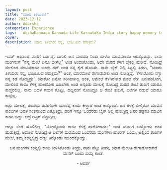 ```yaml
---
layout: post
title: "ಯಾರು ತಿಳಿಯರು!"
date: 2023-12-12
author: Adarsha
categories: Experience
tags:	AcchaKannada Kannada Life Karnataka India story happy memory travel bike ride citylife manga monkey mango maavinakayi
cover: 
description: ಯಾರು ತಿಳಿಯರು ನನ್ನ, ಭುಜಬಲದ ಪರಾಕ್ರಮ?
---
```


<p align = "justify"> ಇವತ್ ಆಫಿಸಿಂದ ಮನೆಗೆ ಬರ್ತಿದ್ದೆ. ದಾರಿಲಿ ಜನ ಮರದಡಿ ನಿಂತು ಬೀಳೊ ಮಾವಿನಕಾಯಿ ಆರಿಸ್ಕೊತಿದ್ರು. 
  ನಾನು ಮಂಗನಂಗೆ "ನನ್ನ ಮೇಲೆ ಏನೂ ಬೀಳಲ್ಲ" ಅಂತ ಅಂದುಕೊಂಡು, ಅದೇ ಮರದ ಕೆಳಗೆ ಬೈಕಲ್ಲಿ ಹೋದೆ. 
ನೋಡಿದ್ರೆ ಮೇಲಿಂದ ಮಾವಿನಕಾಯಿ ಬಂದು ರಪ್ ಅಂತ ನನ್ನ ಕೈಗೆ ಹೊಡಿತು. ನಾನು ಬೈಕ್ ನಿಲ್ಸಿ ಸಿಟ್ಟಲ್ಲಿ ತಿರುಗಿ, 
  "ಯಾರು ತಿಳಿಯರು ನನ್ನ, ಭುಜಬಲದ ಪರಾಕ್ರಮ?" ಅಂತ, ಯಾರಮೇಲೆ ರೇಗಾಡಬೇಕು ಅಂತ ನೋಡ್ತಿದ್ದೆ. 
'ಕೆಳಗಿರೋರು ನಗ್ತಾ ನನ್ನ ಕಡೆ ನೋಡ್ತಿದ್ರು'. ಯಾಕೋ ಏನೋ ಸರಿಯಾಗಿಲ್ಲ ಅಂತ, ಆಮೇಲೆ ಕೆಳಗಿರೋರ ಮೇಲೆ ರೇಗಿ ಏನುಪಯೋಗ, 
  ಮೇಲಿಂದ ಕಾಯಿ ಕೆಳಕ್ಕೆ ಹಾಕಿದೋರ ಹಿಡಿಬೇಕು ಅಂತ ಅನ್ಕಂಡು ಮೇಲಕ್ಕೆ ನೋಡಿದ್ರೆ 
ಮರದ ರೆಂಬೆ ತುದಿಗೆ ಯಾರೂ ಕಾಣ್ತಿರಲಿಲ್ಲ. ನಾನು ಬಹಳ ಗಮನ ಕೊಟ್ಟು, ಹದ್ದಿನಂಗೆ ನೋಡಿದ್ರೂ ಆ ರೆಂಬೆ ತುದಿಗೆ, ಎಲೆಗಳ ನಡುವೆ ಯಾರೂ ಕಾಣ್ಲಿಲ್ಲ. </p>

<p align = "justify">  ಅಶ್ಟು ಮೇಲಕ್ಕೆ, ರೆಂಬೆಯ ತುದಿಗೋಗಿ ಯಾರಪ್ಪ ಕಾಯಿ ಕೀಳ್ತಾರೆ ಅಂತ ಅನ್ಕೊಂಡೆ. 
ಜನ ಕೆಳಕ್ಕೆ ಬೀಳ್ತಿರೋ ಮಾವಿನ ಕಾಯಿಗಳ ಬಹಳ ಸಂತಸದಿಂದ ಎತ್ಕೊತಿದ್ರು. ಹಂಗೆ ಇನ್ನೂ ಒಂದೆರಡು ಬೈಕ್ ಅಲ್ಲಿ ಹೋಗ್ತಿದ್ದ ಜನರ ಹತ್ರನೂ ಮಾವಿನ ಕಾಯಿ ಬಿದ್ವು. 
ಆದ್ರೆ ಅವ್ರಿಗೆ ಪೆಟ್ಟಾಗ್ಲಿಲ್ಲ.  </p>

<p align = "justify">  ಆಗ್ಲೂ ನಂಗೆ ಹೊಳಿಲಿಲ್ಲ. 
"ನೋಡ್ಕೊಂಡು ಕಾಯಿ ಕೆಳಕ್ಕೆ ಹಾಕೋಕಾಗಲ್ವ" ಅಂತ ಯಾರಿಗೆ ಬಯ್ಯೋದು ಅಂತ ಹುಡುಕ್ತಿದ್ದೆ. 
  ಆಮೇಲೆ ನೋಡಿದ್ರೆ ಆ ಎಲೆಗಳ ಮರೆಯಿಂದ ಒಂದೆರಡು ಮಂಗಗಳು ಹೊರಗ್ ಬಂದು, 
ಅಲ್ಲಿಂದ ತಂತಿಗಳ ಮೇಲೆ, ತಮ್ಮ ಕಯ್ಯಲ್ಲಿದ್ದ ಹಣ್ಣು ತಿನ್ಕೊಂಡು ಮುಂದಕ್ಕೋದ್ವು. </p>

<p align = "center"> ಜನ ಮಂಗಗಳ ಕಯ್ಯಲ್ಲಿ ಕಾಯಿ ಕೀಳಿಸಿಕೊಂಡು ತಿಂದ್ರು, ನಾನು ಪೆಟ್ಟು ತಿಂದು, ಯಾರ ಮೇಲೂ ರೇಗಾಡೋಕಾಗದೆ ಮನೆಗ್ ಬಂದು ಸುಮ್ನೆ ಕುಂತೆ. </p>

<p align = "center"> - ಆದರ್ಶ </p>
